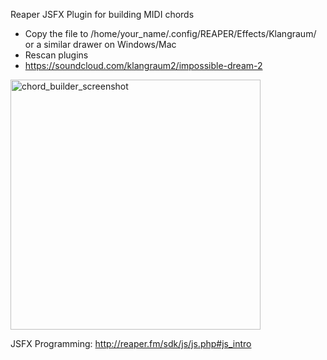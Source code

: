 Reaper JSFX Plugin for building MIDI chords

- Copy the file to /home/your_name/.config/REAPER/Effects/Klangraum/ or a similar drawer on Windows/Mac
- Rescan plugins
- https://soundcloud.com/klangraum2/impossible-dream-2

<img src="images/chord_builder_screenshot.jpg" alt="chord_builder_screenshot" width="400">

JSFX Programming: http://reaper.fm/sdk/js/js.php#js_intro
